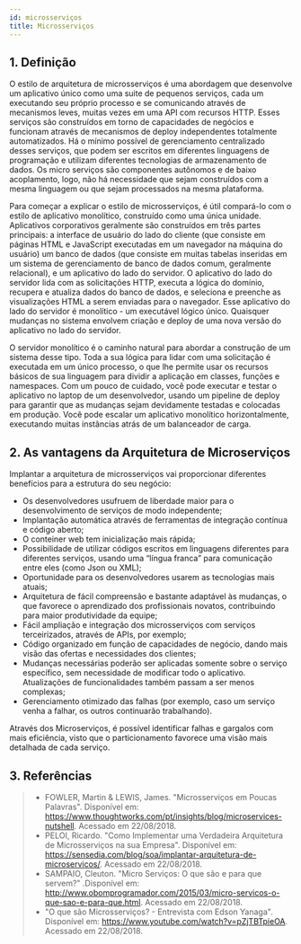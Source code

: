```yaml
---
id: microsserviços
title: Microsserviços
---
```


## 1. Definição

O estilo de arquitetura de microsserviços é uma abordagem que desenvolve um aplicativo único como uma suite de pequenos serviços, cada um executando seu próprio processo e se comunicando através de mecanismos leves, muitas vezes em uma API com recursos HTTP. Esses serviços são construídos em torno de capacidades de negócios e funcionam através de mecanismos de deploy independentes totalmente automatizados. Há o mínimo possível de gerenciamento centralizado desses serviços, que podem ser escritos em diferentes linguagens de programação e utilizam diferentes tecnologias de armazenamento de dados. Os micro serviços são componentes autônomos e de baixo acoplamento, logo, não há necessidade que sejam construídos com a mesma linguagem ou que sejam processados na mesma plataforma.

Para começar a explicar o estilo de microsserviços, é útil compará-lo com o estilo de aplicativo monolítico, construído como uma única unidade. Aplicativos corporativos geralmente são construídos em três partes principais: a interface de usuário do lado do cliente (que consiste em páginas HTML e JavaScript executadas em um navegador na máquina do usuário) um banco de dados (que consiste em muitas tabelas inseridas em um sistema de gerenciamento de banco de dados comum, geralmente relacional), e um aplicativo do lado do servidor. O aplicativo do lado do servidor lida com as solicitações HTTP, executa a lógica do domínio, recupera e atualiza dados do banco de dados, e seleciona e preenche as visualizações HTML a serem enviadas para o navegador. Esse aplicativo do lado do servidor é monolítico - um executável lógico único. Quaisquer mudanças no sistema envolvem criação e deploy de uma nova versão do aplicativo no lado do servidor.

O servidor monolítico é o caminho natural para abordar a construção de um sistema desse tipo. Toda a sua lógica para lidar com uma solicitação é executada em um único processo, o que lhe permite usar os recursos básicos de sua linguagem para dividir a aplicação em classes, funções e namespaces. Com um pouco de cuidado, você pode executar e testar o aplicativo no laptop de um desenvolvedor, usando um pipeline de deploy para garantir que as mudanças sejam devidamente testadas e colocadas em produção. Você pode escalar um aplicativo monolítico horizontalmente, executando muitas instâncias atrás de um balanceador de carga.

## 2. As vantagens da Arquitetura de Microserviços

Implantar a arquitetura de microsserviços vai proporcionar diferentes benefícios para a estrutura do seu negócio:
* Os desenvolvedores usufruem de liberdade maior para o desenvolvimento de serviços de modo independente;
* Implantação automática através de ferramentas de integração contínua e código aberto;
* O conteiner web tem inicialização mais rápida;
* Possibilidade de utilizar códigos escritos em linguagens diferentes para diferentes serviços, usando uma “língua franca” para comunicação entre eles (como Json ou XML);
* Oportunidade para os desenvolvedores usarem as tecnologias mais atuais;
* Arquitetura de fácil compreensão e bastante adaptável às mudanças, o que favorece o aprendizado dos profissionais novatos, contribuindo para maior produtividade da equipe;
* Fácil ampliação e integração dos microsserviços com serviços terceirizados, através de APIs, por exemplo;
* Código organizado em função de capacidades de negócio, dando mais visão das ofertas e necessidades dos clientes;
* Mudanças necessárias poderão ser aplicadas somente sobre o serviço específico, sem necessidade de modificar todo o aplicativo. Atualizações de funcionalidades também passam a ser menos complexas;
* Gerenciamento otimizado das falhas (por exemplo, caso um serviço venha a falhar, os outros continuarão trabalhando).

Através dos Microserviços, é possível identificar falhas e gargalos com mais eficiência, visto que o particionamento favorece uma visão mais detalhada de cada serviço.

## 3. Referências

> * FOWLER, Martin & LEWIS, James. "Microsserviços em Poucas Palavras". Disponível em: <https://www.thoughtworks.com/pt/insights/blog/microservices-nutshell>. Acessado em 22/08/2018.
>* PELOI, Ricardo. "Como Implementar uma Verdadeira Arquitetura de Microsserviços na sua Empresa". Disponível em: <https://sensedia.com/blog/soa/implantar-arquitetura-de-microservicos/>. Acessado em 22/08/2018.
>* SAMPAIO, Cleuton. "Micro Serviços: O que são e para que servem?" .Disponível em: <http://www.obomprogramador.com/2015/03/micro-servicos-o-que-sao-e-para-que.html>. Acessado em 22/08/2018.
>* "O que são Microsserviços? - Entrevista com Edson Yanaga".  Disponível em: <https://www.youtube.com/watch?v=pZjTBTpieOA>. Acessado em 22/08/2018.
